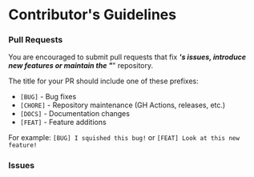 # Contributor's Guidelines

### Pull Requests

You are encouraged to submit pull requests that fix ___'s issues, introduce new features or maintain the "___" repository.



The title for your PR should include one of these prefixes:

- `[BUG]` - Bug fixes
- `[CHORE]` - Repository maintenance (GH Actions, releases, etc.)
- `[DOCS]` - Documentation changes
- `[FEAT]` - Feature additions

For example: `[BUG] I squished this bug!` or `[FEAT] Look at this new feature!`

### Issues